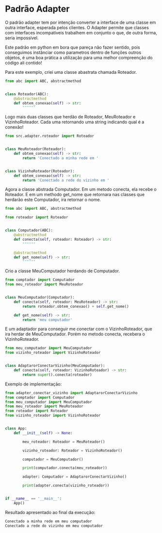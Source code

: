 # Padrão Adapter

O padrão adapter tem por intenção converter a interface de uma classe em outra interface, esperada pelos clientes. O Adapter permite que classes com interfaces incompatíveis trabalhem em conjunto o que, de outra forma, seria impossível.

Este padrão em python em bora que pareça não fazer sentido, pois conseguimos instânciar como parametros dentro de funções outros objetos, é uma boa prática a utilização para uma melhor compreenção do código ali contido!

Para este exemplo, criei uma classe abastrata chamada Roteador.

```python
from abc import ABC, abstractmethod


class Roteador(ABC):
    @abstractmethod
    def obtem_conexao(self) -> str:
        """"""
```

Logo mais duas classes que herdão de Roteador, MeuRoteador e VizinhoRoteador.
Cada uma retornando uma string indicando qual é a conexão!

```python
from src.adapter.roteador import Roteador


class MeuRoteador(Roteador):
    def obtem_conexao(self) -> str:
        return 'Conectado a minha rede em '


class VizinhoRoteador(Roteador):
    def obtem_conexao(self) -> str:
        return 'Conectado a rede do vizinho em '
```

Agora a classe abstrada Computador.
Em um metodo conecta, ela recebe o Roteador. E em um methodo get_nome que retornara nas classes que herdarão este Computador, ira retornar o nome.


```python
from abc import ABC, abstractmethod

from roteador import Roteador


class Computador(ABC):
    @abstractmethod
    def conecta(self, roteador: Roteador) -> str:
        """"""

    @abstractmethod
    def get_nome(self) -> str:
        """"""
```

Crio a classe MeuComputador herdando de Computador.

```python
from comptador import Computador
from meu_roteador import MeuRoteador


class MeuComputador(Computador):
    def conecta(self, roteador: MeuRoteador) -> str:
        return roteador.obtem_conexao() + self.get_nome()

    def get_nome(self) -> str:
        return 'meu computador'
```

E um adaptador para conseguir me conectar com o VizinhoRoteador, que ira herdar de MeuComputador. Porém no metodo conecta, recebera o VizinhoRoteador.

```python
from meu_computador import MeuComputador
from vizinho_roteador import VizinhoRoteador


class AdaptarorConectarVizinho(MeuComputador):
    def conecta(self, roteador: VizinhoRoteador) -> str:
        return super().conecta(roteador)
```

Exemplo de implementação:

```python
from adapter_conectar_vizinho import AdaptarorConectarVizinho
from comptador import Computador
from meu_computador import MeuComputador
from meu_roteador import MeuRoteador
from roteador import Roteador
from vizinho_roteador import VizinhoRoteador


class App:
    def __init__(self) -> None:

        meu_roteador: Roteador = MeuRoteador()

        vizinho_roteador: Roteador = VizinhoRoteador()

        computador = MeuComputador()

        print(computador.conecta(meu_roteador))

        adapter: Computador = AdaptarorConectarVizinho()

        print(adapter.conecta(vizinho_roteador))


if __name__ == '__main__':
    App()
```

Resultado apresentado ao final da execução:

```bash
Conectado a minha rede em meu computador
Conectado a rede do vizinho em meu computador
```
